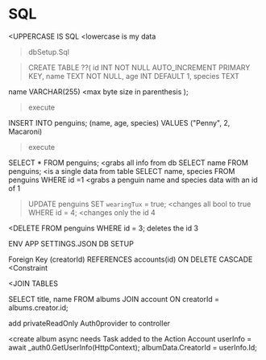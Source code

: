 # SQL

<UPPERCASE IS SQL 
<lowercase is my data

>dbSetup.Sql

>CREATE TABLE ??(
  id INT NOT NULL AUTO_INCREMENT PRIMARY KEY,
  name TEXT NOT NULL,
  age INT DEFAULT 1,
  species TEXT

  name VARCHAR(255) <max byte size in parenthesis
);
>execute

INSERT INTO penguins;
(name, age, species)
VALUES
("Penny", 2, Macaroni)
>execute

SELECT * FROM penguins; <grabs all info from db
SELECT name FROM penguins; <is a single data from table
SELECT name, species FROM penguins WHERE id =1  <grabs a penguin name and species data with an id of 1

>UPDATE penguins SET 
`wearingTux` = true;    <changes all bool to true
WHERE id = 4; <changes only the id 4

<DELETE FROM penguins WHERE id = 3; deletes the id 3

ENV  APP SETTINGS.JSON
DB SETUP

Foreign Key (creatorId) REFERENCES accounts(id) ON DELETE CASCADE <Constraint 

<JOIN TABLES

SELECT title, 
name 
FROM albums 
JOIN account ON creatorId = albums.creator.id;

add privateReadOnly Auth0provider to controller

<create album
async needs Task added to the Action
Account userInfo = await _auth0.GetUserInfo<Account>(HttpContext);
albumData.CreatorId = userInfo.Id;




